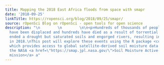 ```yaml
---
title: Mapping the 2018 East Africa floods from space with smapr
date: '2018-09-25'
linkTitle: https://ropensci.org/blog/2018/09/25/smapr/
source: rOpenSci Blog on rOpenSci - open tools for open science
description: "\n        \n        \n\n<p>Hundreds of thousands of people in east Africa
  have been displaced and hundreds have died as a result of torrential rains which
  ended a drought but saturated soils and engorged rivers, resulting in extreme flooding
  in 2018.\nThis post will explore these events using the R package <code>smapr</code>,
  which provides access to global satellite-derived soil moisture data collected by
  the NASA <a href=\"https://smap.jpl.nasa.gov/\">Soil Moisture Active-Passive (SMAP)
  mission</a> a"
---
```

